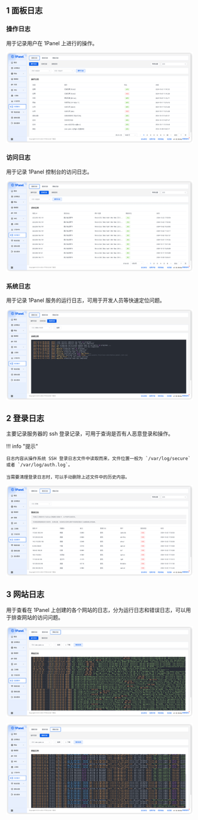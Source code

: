 ## 1 面板日志

### 操作日志

用于记录用户在 1Panel 上进行的操作。

![面板日志-操作日志](../img/logs/面板日志-操作日志.png)

### 访问日志

用于记录 1Panel 控制台的访问日志。

![面板日志-访问日志](../img/logs/面板日志-访问日志.png)

### 系统日志

用于记录 1Panel 服务的运行日志，可用于开发人员等快速定位问题。

![面板日志-系统日志](../img/logs/面板日志-系统日志.png)

## 2 登录日志

主要记录服务器的 ssh 登录记录，可用于查询是否有人恶意登录和操作。

!!! info "提示"

    日志内容从操作系统 SSH 登录日志文件中读取而来，文件位置一般为 `/var/log/secure` 或者 `/var/log/auth.log`。

    当需要清理登录日志时，可以手动删除上述文件中的历史内容。

![登录日志](../img/logs/登录日志.png)

## 3 网站日志

用于查看在 1Panel 上创建的各个网站的日志，分为运行日志和错误日志，可以用于排查网站的访问问题。

![img.png](../img/logs/网站日志-运行日志.png)

![img.png](../img/logs/网站日志-错误日志.png)